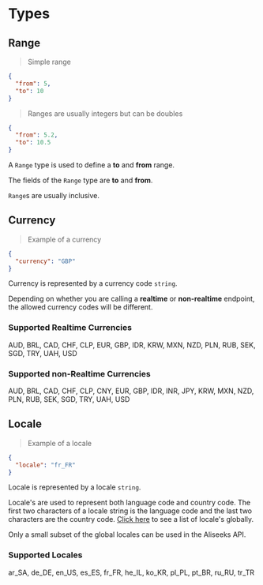 
# Types

## Range

> Simple range

```json
{
  "from": 5,
  "to": 10
}
```

> Ranges are usually integers but can be doubles

```json
{
  "from": 5.2,
  "to": 10.5
}
```

A `Range` type is used to define a **to** and **from** range.

The fields of the `Range` type are **to** and **from**.

`Range`s are usually inclusive.

## Currency

> Example of a currency

```json
{
  "currency": "GBP"
}
```

Currency is represented by a currency code `string`.

Depending on whether you are calling a **realtime** or **non-realtime** endpoint,
the allowed currency codes will be different.

### Supported Realtime Currencies

AUD, BRL, CAD, CHF, CLP, EUR, GBP, IDR, KRW, MXN, NZD, PLN, RUB,
SEK, SGD, TRY, UAH, USD

### Supported non-Realtime Currencies

AUD, BRL, CAD, CHF, CLP, CNY, EUR, GBP, IDR, INR, JPY, KRW,
MXN, NZD, PLN, RUB, SEK, SGD, TRY, UAH, USD

## Locale

> Example of a locale

```json
{
  "locale": "fr_FR"
}
```

Locale is represented by a locale `string`.

Locale's are used to represent both language code and country code. The first two
characters of a locale string is the language code and the last two characters
are the country code.
[Click here](https://www.science.co.il/language/Locale-codes.php) to see a list of locale's globally.

Only a small subset of the global locales can be used in the Aliseeks API.

### Supported Locales

ar_SA, de_DE, en_US, es_ES, fr_FR, he_IL, ko_KR, pl_PL, pt_BR, ru_RU, tr_TR
